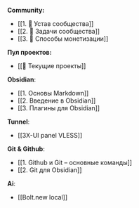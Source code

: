 **Community:**
- [[1. 📜 Устав сообщества]]
- [[2. 📝 Задачи сообщества]]
- [[3. 💸 Способы монетизации]]

**Пул проектов:**
- [[🔄 Текущие проекты]]

**Obsidian**:
- [[1. Основы Markdown]]
- [[2. Введение в Obsidian]]
- [[3. Плагины для Obsidian]]

**Tunnel**:
- [[3X-UI panel VLESS]]

**Git & Github**:
- [[1. Github и Git – основные команды]]
- [[2. Git для Obsidian]]

**Ai**:
- [[Bolt.new local]]